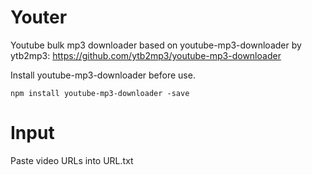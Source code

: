 # Youter
Youtube bulk mp3 downloader based on youtube-mp3-downloader by ytb2mp3: https://github.com/ytb2mp3/youtube-mp3-downloader

Install youtube-mp3-downloader before use.
    
    npm install youtube-mp3-downloader -save
    
# Input
Paste video URLs into URL.txt
